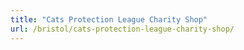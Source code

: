 ```yaml
---
title: "Cats Protection League Charity Shop"
url: /bristol/cats-protection-league-charity-shop/
---
```

